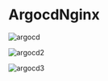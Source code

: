 # ArgocdNginx


![argocd](https://user-images.githubusercontent.com/68090443/205253890-4d9765e5-89e2-42e9-b05b-e93df0332f74.PNG)

![argocd2](https://user-images.githubusercontent.com/68090443/205253604-d11260c5-d4df-4306-becf-1da13064f327.PNG)

![argocd3](https://user-images.githubusercontent.com/68090443/205253593-3786ab86-8788-4d70-a09c-b4c106501744.PNG)

